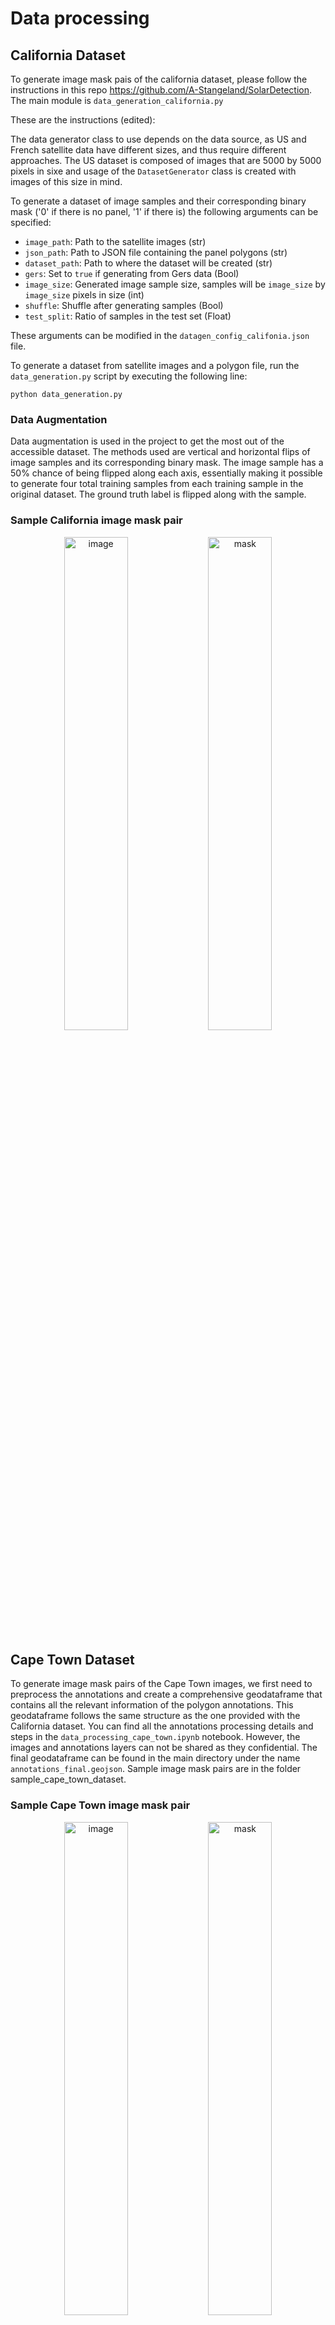 # Data processing

## California Dataset
To generate image mask pais of the california dataset, please follow the instructions in this repo https://github.com/A-Stangeland/SolarDetection. The main module is `data_generation_california.py`

These are the instructions (edited):

The data generator class to use depends on the data source, as US and French satellite data have different sizes, and thus require different approaches. 
The US dataset is composed of images that are 5000 by 5000 pixels in sixe and usage of the ```DatasetGenerator``` class is created with images of this size in mind.

To generate a dataset of image samples and their corresponding binary mask ('0' if there is no panel, '1' if there is) the following arguments can be specified: 

* ```image_path```: Path to the satellite images (str)
* ```json_path```: Path to JSON file containing the panel polygons (str)
* ```dataset_path```: Path to where the dataset will be created (str)
* ```gers```: Set to `true` if generating from Gers data (Bool)
* ```image_size```: Generated image sample size, samples will be ```image_size``` by ```image_size``` pixels in size (int)
* ```shuffle```: Shuffle after generating samples (Bool)
* ```test_split```: Ratio of samples in the test set (Float)

These arguments can be modified in the `datagen_config_califonia.json` file.

To generate a dataset from satellite images and a polygon file, run the `data_generation.py` script by executing the following line:

```python data_generation.py```


### Data Augmentation
Data augmentation is used in the project to get the most out of the accessible dataset. The methods used are vertical and horizontal flips of image samples and its corresponding binary mask. 
The image sample has a 50% chance of being flipped along each axis, essentially making it possible to generate four total training samples from each training sample in the original dataset. The ground truth label is flipped along with the sample. 

### Sample California image mask pair
<p align="center">
  <img src="data/sample_california_dataset/i_0.png" alt="image" width="45%" style="display:inline-block;"/>
  <img src="data/sample_california_dataset/m_0.png" alt="mask" width="45%" style="display:inline-block;"/>
</p>



## Cape Town Dataset
To generate image mask pairs of the Cape Town images, we first need to preprocess the annotations and create a comprehensive geodataframe that contains all the relevant information of the polygon annotations. This geodataframe follows the same structure as the one provided with the California dataset. You can find all the annotations processing details and steps in the  `data_processing_cape_town.ipynb` notebook. However, the images and annotations layers can not be shared as they confidential. The final geodataframe can be found in the main directory under the name `annotations_final.geojson`. Sample image mask pairs are in the folder sample_cape_town_dataset.

### Sample Cape Town image mask pair 

<p align="center">
  <img src="data/sample_cape_town_dataset/i_W07C_4_8_4.png" alt="image" width="45%" style="display:inline-block;"/>
  <img src="data/sample_cape_town_dataset/m_W07C_4_8_4.png" alt="mask" width="45%" style="display:inline-block;"/>
</p>



# Training 
The segmentation model used for training is the U-Net. The details of the training on the California dataset and the results can be found in the `segmentation.ipynb` notebook. To run the training on the California dataset, please follow the instructions in `segmentation.ipynb` notebook, and to fine-tune the model, please run the `segmentation_cape_town.py` script.

